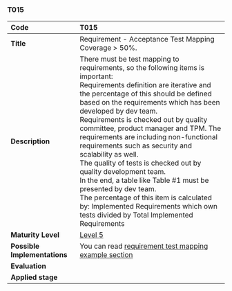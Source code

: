 ### T015

| **Code**           | **T015** |
| :--               | :--      |
| **Title**          | Requirement - Acceptance Test Mapping Coverage > 50%. |
| **Description**    | There must be test mapping to requirements, so the following items is important:<br>Requirements definition are iterative and the percentage of this should be defined based on the requirements which has been developed by dev team.<br>Requirements is checked out by quality committee, product manager and TPM. The requirements are including non-functional requirements such as security and scalability as well.<br>The quality of tests is checked out by quality development team.<br>In the end, a table like Table #1 must be presented by dev team.<br>The percentage of this item is calculated by: Implemented Requirements which own tests divided by Total Implemented Requirements |
| **Maturity Level** | [Level 5](/levels#level-5) |
| **Possible Implementations** | You can read [requirement test mapping example section](../../docs/requirement-test-mapping)  |
| **Evaluation**     | |
| **Applied stage**  | |